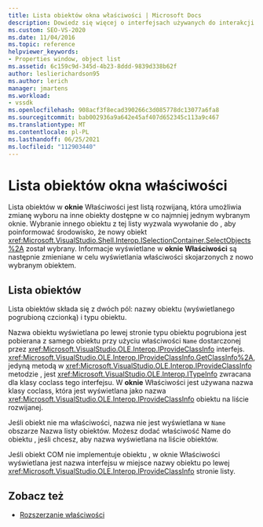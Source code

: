 ```yaml
---
title: Lista obiektów okna właściwości | Microsoft Docs
description: Dowiedz się więcej o interfejsach używanych do interakcji z listą obiektów w okno Właściwości w Visual Studio IDE.
ms.custom: SEO-VS-2020
ms.date: 11/04/2016
ms.topic: reference
helpviewer_keywords:
- Properties window, object list
ms.assetid: 6c159c9d-345d-4b23-8ddd-9839d338b62f
author: leslierichardson95
ms.author: lerich
manager: jmartens
ms.workload:
- vssdk
ms.openlocfilehash: 908acf3f8ecad390266c3d085778dc13077a6fa8
ms.sourcegitcommit: bab002936a9a642e45af407d652345c113a9c467
ms.translationtype: MT
ms.contentlocale: pl-PL
ms.lasthandoff: 06/25/2021
ms.locfileid: "112903440"
---
```

# <a name="properties-window-object-list"></a>Lista obiektów okna właściwości
Lista obiektów w **oknie** Właściwości jest listą rozwijaną, która umożliwia zmianę wyboru na inne obiekty dostępne w co najmniej jednym wybranym oknie. Wybranie innego obiektu z tej listy wyzwala wywołanie do , aby poinformować środowisko, że nowy obiekt <xref:Microsoft.VisualStudio.Shell.Interop.ISelectionContainer.SelectObjects%2A> został wybrany. Informacje wyświetlane w **oknie Właściwości** są następnie zmieniane w celu wyświetlania właściwości skojarzonych z nowo wybranym obiektem.

## <a name="the-object-list"></a>Lista obiektów
 Lista obiektów składa się z dwóch pól: nazwy obiektu (wyświetlanego pogrubioną czcionką) i typu obiektu.

 Nazwa obiektu wyświetlana po lewej stronie typu obiektu pogrubiona jest pobierana z samego obiektu przy użyciu właściwości `Name` dostarczonej przez <xref:Microsoft.VisualStudio.OLE.Interop.IProvideClassInfo> interfejs. <xref:Microsoft.VisualStudio.OLE.Interop.IProvideClassInfo.GetClassInfo%2A>, jedyną metodą w <xref:Microsoft.VisualStudio.OLE.Interop.IProvideClassInfo> metodzie , jest <xref:Microsoft.VisualStudio.OLE.Interop.ITypeInfo> zwracana dla klasy coclass tego interfejsu. W **oknie** Właściwości jest używana nazwa klasy coclass, która jest wyświetlana jako nazwa <xref:Microsoft.VisualStudio.OLE.Interop.IProvideClassInfo> obiektu na liście rozwijanej.

 Jeśli obiekt nie ma właściwości, nazwa nie jest wyświetlana w `Name` obszarze Nazwa listy obiektów. Możesz dodać właściwość Name do obiektu , jeśli chcesz, aby nazwa wyświetlana na liście obiektów.

 Jeśli obiekt COM nie implementuje obiektu , w oknie Właściwości wyświetlana jest nazwa interfejsu w miejsce nazwy obiektu po lewej <xref:Microsoft.VisualStudio.OLE.Interop.IProvideClassInfo> stronie listy. 

## <a name="see-also"></a>Zobacz też
- [Rozszerzanie właściwości](../../extensibility/internals/extending-properties.md)
